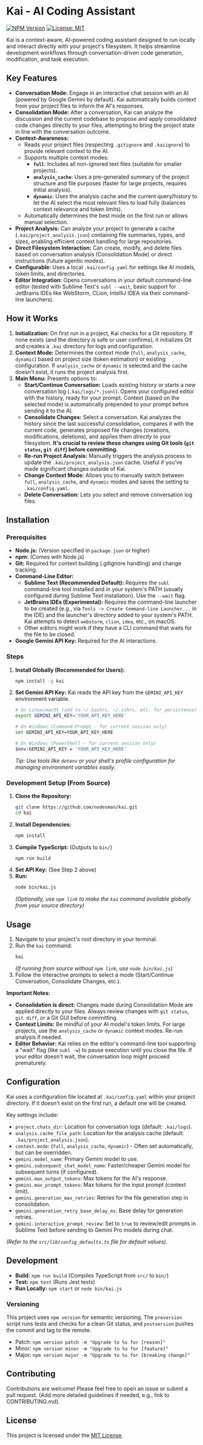 # Kai - AI Coding Assistant

[![NPM Version](https://img.shields.io/npm/v/kai?style=flat-square)](https://www.npmjs.com/package/kai)
[![License: MIT](https://img.shields.io/badge/License-MIT-yellow.svg?style=flat-square)](https://opensource.org/licenses/MIT)
<!-- Add build status badge if you set up CI -->
<!-- [![Build Status](https://img.shields.io/github/actions/workflow/status/nodesman/kai/YOUR_CI_WORKFLOW.yml?branch=main&style=flat-square)](https://github.com/nodesman/kai/actions) -->

Kai is a context-aware, AI-powered coding assistant designed to run locally and interact directly with your project's filesystem. It helps streamline development workflows through conversation-driven code generation, modification, and task execution.

## Key Features

*   **Conversation Mode:** Engage in an interactive chat session with an AI (powered by Google Gemini by default). Kai automatically builds context from your project files to inform the AI's responses.
*   **Consolidation Mode:** After a conversation, Kai can analyze the discussion and the current codebase to propose and apply consolidated code changes directly to your files, attempting to bring the project state in line with the conversation outcome.
*   **Context-Awareness:**
    *   Reads your project files (respecting `.gitignore` and `.kaiignore`) to provide relevant context to the AI.
    *   Supports multiple context modes:
        *   **`full`**: Includes all non-ignored text files (suitable for smaller projects).
        *   **`analysis_cache`**: Uses a pre-generated summary of the project structure and file purposes (faster for large projects, requires initial analysis).
        *   **`dynamic`**: Uses the analysis cache and the current query/history to let the AI select the most relevant files to load fully (balances context relevance and token limits).
    *   Automatically determines the best mode on the first run or allows manual selection.
*   **Project Analysis:** Can analyze your project to generate a cache (`.kai/project_analysis.json`) containing file summaries, types, and sizes, enabling efficient context handling for large repositories.
*   **Direct Filesystem Interaction:** Can create, modify, and delete files based on conversation analysis (Consolidation Mode) or direct instructions (future agentic modes).
*   **Configurable:** Uses a local `.kai/config.yaml` for settings like AI models, token limits, and directories.
*   **Editor Integration:** Opens conversations in your default command-line editor (tested with Sublime Text's `subl --wait`, basic support for JetBrains IDEs like WebStorm, CLion, IntelliJ IDEA via their command-line launchers).

## How it Works

1.  **Initialization:** On first run in a project, Kai checks for a Git repository. If none exists (and the directory is safe or user confirms), it initializes Git and creates a `.kai` directory for logs and configuration.
2.  **Context Mode:** Determines the context mode (`full`, `analysis_cache`, `dynamic`) based on project size (token estimation) or existing configuration. If `analysis_cache` or `dynamic` is selected and the cache doesn't exist, it runs the project analysis first.
3.  **Main Menu:** Presents options to:
    *   **Start/Continue Conversation:** Loads existing history or starts a new conversation log (`.kai/logs/*.jsonl`). Opens your configured editor with the history, ready for your prompt. Context (based on the selected mode) is automatically prepended to your prompt before sending it to the AI.
    *   **Consolidate Changes:** Select a conversation. Kai analyzes the history since the last successful consolidation, compares it with the current code, generates proposed file changes (creations, modifications, deletions), and applies them *directly* to your filesystem. **It's crucial to review these changes using Git tools (`git status`, `git diff`) before committing.**
    *   **Re-run Project Analysis:** Manually triggers the analysis process to update the `.kai/project_analysis.json` cache. Useful if you've made significant changes outside of Kai.
    *   **Change Context Mode:** Allows you to manually switch between `full`, `analysis_cache`, and `dynamic` modes and saves the setting to `.kai/config.yaml`.
    *   **Delete Conversation:** Lets you select and remove conversation log files.

## Installation

### Prerequisites

*   **Node.js:** (Version specified in `package.json` or higher)
*   **npm:** (Comes with Node.js)
*   **Git:** Required for context building (.gitignore handling) and change tracking.
*   **Command-Line Editor:**
    *   **Sublime Text (Recommended Default):** Requires the `subl` command-line tool installed and in your system's PATH (usually configured during Sublime Text installation). Use the `--wait` flag.
    *   **JetBrains IDEs (Experimental):** Requires the command-line launcher to be created (e.g., via `Tools -> Create Command-line Launcher...` in the IDE) and the launcher's directory added to your system's PATH. Kai attempts to detect `webstorm`, `clion`, `idea`, etc., on macOS.
    *   Other editors might work if they have a CLI command that waits for the file to be closed.
*   **Google Gemini API Key:** Required for the AI interactions.

### Steps

1.  **Install Globally (Recommended for Users):**
    ```bash
    npm install -g kai
    ```

2.  **Set Gemini API Key:**
    Kai reads the API key from the `GEMINI_API_KEY` environment variable.
    ```bash
    # On Linux/macOS (add to ~/.bashrc, ~/.zshrc, etc. for persistence)
    export GEMINI_API_KEY='YOUR_API_KEY_HERE'

    # On Windows (Command Prompt - for current session only)
    set GEMINI_API_KEY=YOUR_API_KEY_HERE

    # On Windows (PowerShell - for current session only)
    $env:GEMINI_API_KEY = 'YOUR_API_KEY_HERE'
    ```
    *Tip: Use tools like `dotenv` or your shell's profile configuration for managing environment variables easily.*

### Development Setup (From Source)

1.  **Clone the Repository:**
    ```bash
    git clone https://github.com/nodesman/kai.git
    cd kai
    ```
2.  **Install Dependencies:**
    ```bash
    npm install
    ```
3.  **Compile TypeScript:** (Outputs to `bin/`)
    ```bash
    npm run build
    ```
4.  **Set API Key:** (See Step 2 above)
5.  **Run:**
    ```bash
    node bin/kai.js
    ```
    *(Optionally, use `npm link` to make the `kai` command available globally from your source directory)*

## Usage

1.  Navigate to your project's root directory in your terminal.
2.  Run the `kai` command:
    ```bash
    kai
    ```
    *(If running from source without `npm link`, use `node bin/kai.js`)*
3.  Follow the interactive prompts to select a mode (Start/Continue Conversation, Consolidate Changes, etc.).

**Important Notes:**

*   **Consolidation is direct:** Changes made during Consolidation Mode are applied directly to your files. Always review changes with `git status`, `git diff`, or a Git GUI before committing.
*   **Context Limits:** Be mindful of your AI model's token limits. For large projects, use the `analysis_cache` or `dynamic` context modes. Re-run analysis if needed.
*   **Editor Behavior:** Kai relies on the editor's command-line tool supporting a "wait" flag (like `subl -w`) to pause execution until you close the file. If your editor doesn't wait, the conversation loop might proceed prematurely.

## Configuration

Kai uses a configuration file located at `.kai/config.yaml` within your project directory. If it doesn't exist on the first run, a default one will be created.

Key settings include:

*   `project.chats_dir`: Location for conversation logs (default: `.kai/logs`).
*   `analysis.cache_file_path`: Location for the analysis cache (default: `.kai/project_analysis.json`).
*   `context.mode`: (`full`, `analysis_cache`, `dynamic`) - Often set automatically, but can be overridden.
*   `gemini.model_name`: Primary Gemini model to use.
*   `gemini.subsequent_chat_model_name`: Faster/cheaper Gemini model for subsequent turns (if configured).
*   `gemini.max_output_tokens`: Max tokens for the AI's response.
*   `gemini.max_prompt_tokens`: Max tokens for the input prompt (context limit).
*   `gemini.generation_max_retries`: Retries for the file generation step in consolidation.
*   `gemini.generation_retry_base_delay_ms`: Base delay for generation retries.
*   `gemini.interactive_prompt_review`: Set to `true` to review/edit prompts in Sublime Text before sending to Gemini Pro models during chat.

*(Refer to the `src/lib/config_defaults.ts` file for default values).*

## Development

*   **Build:** `npm run build` (Compiles TypeScript from `src/` to `bin/`)
*   **Test:** `npm test` (Runs Jest tests)
*   **Run Locally:** `npm start` or `node bin/kai.js`

### Versioning

This project uses `npm version` for semantic versioning. The `preversion` script runs tests and checks for a clean Git status, and `postversion` pushes the commit and tag to the remote.

*   Patch: `npm version patch -m "Upgrade to %s for [reason]"`
*   Minor: `npm version minor -m "Upgrade to %s for [feature]"`
*   Major: `npm version major -m "Upgrade to %s for [breaking change]"`

## Contributing

Contributions are welcome! Please feel free to open an issue or submit a pull request. (Add more detailed guidelines if needed, e.g., link to CONTRIBUTING.md).

## License

This project is licensed under the [MIT License](LICENSE).